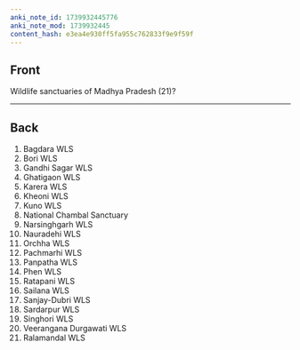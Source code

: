 ```yaml
---
anki_note_id: 1739932445776
anki_note_mod: 1739932445
content_hash: e3ea4e930ff5fa955c762833f9e9f59f
---
```


## Front

Wildlife sanctuaries of Madhya Pradesh (21)?

<hr/>

## Back

1. Bagdara WLS  
2. Bori WLS  
3. Gandhi Sagar WLS  
4. Ghatigaon WLS  
5. Karera WLS  
6. Kheoni WLS  
7. Kuno WLS  
8. National Chambal Sanctuary  
9. Narsinghgarh WLS  
10. Nauradehi WLS  
11. Orchha WLS  
12. Pachmarhi WLS  
13. Panpatha WLS  
14. Phen WLS  
15. Ratapani WLS  
16. Sailana WLS  
17. Sanjay-Dubri WLS  
18. Sardarpur WLS  
19. Singhori WLS  
20. Veerangana Durgawati WLS  
21. Ralamandal WLS